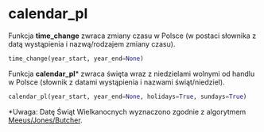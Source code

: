 # calendar_pl


Funkcja **time_change** zwraca zmiany czasu w Polsce (w postaci słownika z datą wystąpienia i nazwą/rodzajem zmiany czasu).

```python
time_change(year_start, year_end=None)
```

Funkcja **calendar_pl*** zwraca święta wraz z niedzielami wolnymi od handlu w Polsce (słownik z datami wystąpienia i nazwami świąt/niedziel).

```python
calendar_pl(year_start, year_end=None, holidays=True, sundays=True)
```
*Uwaga: Datę Świąt Wielkanocnych wyznaczono zgodnie z algorytmem [Meeus/Jones/Butcher](https://en.wikipedia.org/wiki/Computus).

